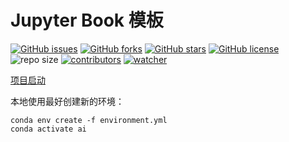 # Jupyter Book 模板

[![GitHub issues](https://img.shields.io/github/issues/xinetzone/mini-book)](https://github.com/xinetzone/mini-book/issues) [![GitHub forks](https://img.shields.io/github/forks/xinetzone/mini-book)](https://github.com/xinetzone/mini-book/network) [![GitHub stars](https://img.shields.io/github/stars/xinetzone/mini-book)](https://github.com/xinetzone/mini-book/stargazers) [![GitHub license](https://img.shields.io/github/license/xinetzone/mini-book)](https://github.com/xinetzone/mini-book/blob/master/LICENSE)  ![repo size](https://img.shields.io/github/repo-size/xinetzone/mini-book.svg) [![contributors](https://img.shields.io/github/contributors/xinetzone/mini-book.svg)](https://github.com/xinetzone/mini-book/graphs/contributors) [![watcher](https://img.shields.io/github/watchers/xinetzone/mini-book.svg)](https://github.com/xinetzone/mini-book/watchers)

[项目启动](start.md)

本地使用最好创建新的环境：

```shell
conda env create -f environment.yml
conda activate ai
```
